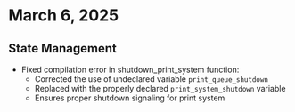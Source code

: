 # March 6, 2025

## State Management
- Fixed compilation error in shutdown_print_system function:
  - Corrected the use of undeclared variable `print_queue_shutdown` 
  - Replaced with the properly declared `print_system_shutdown` variable
  - Ensures proper shutdown signaling for print system